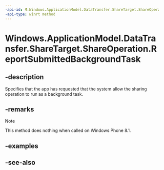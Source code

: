 ```yaml
---
-api-id: M:Windows.ApplicationModel.DataTransfer.ShareTarget.ShareOperation.ReportSubmittedBackgroundTask
-api-type: winrt method
---
```


<!-- Method syntax
public void ReportSubmittedBackgroundTask()
-->

# Windows.ApplicationModel.DataTransfer.ShareTarget.ShareOperation.ReportSubmittedBackgroundTask

## -description
Specifies that the app has requested that the system allow the sharing operation to run as a background task.

## -remarks
> [!NOTE]
> This method does nothing when called on Windows Phone 8.1.

## -examples

## -see-also
